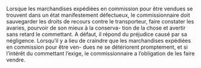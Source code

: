 Lorsque les marchandises expédiées en commission pour être vendues se trouvent
dans un état manifestement défectueux, le commissionnaire doit sauvegarder les droits de
recours contre le transporteur, faire constater les avaries, pourvoir de son mieux à la conserva-
tion de la chose et avertir sans retard le commettant.
A défaut, il répond du préjudice causé par sa négligence.
Lorsqu’il y a lieu de craindre que les marchandises expédiées en commission pour être ven-
dues ne se détériorent promptement, et si l’intérêt du commettant l’exige, le commissionnaire
a l’obligation de les faire vendre.
